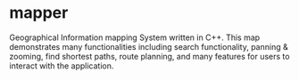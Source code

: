 # mapper

Geographical Information mapping System written in C++.
This map demonstrates many functionalities including search functionality, panning & zooming, find shortest paths, route planning, and many features for users to interact with the application.
